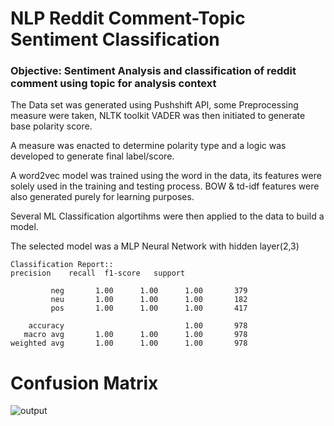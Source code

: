 <h1 allign:'center'> NLP Reddit Comment-Topic Sentiment Classification </h1>
<h3> Objective: Sentiment Analysis and classification of reddit comment using topic for analysis context </h3> 
<body>
<p>The Data set was generated using Pushshift API, some Preprocessing measure were taken, NLTK toolkit VADER was then initiated to generate base polarity score.</p>
<p> A measure was enacted to determine polarity type and a logic was developed to generate final label/score. </p>
<p> A word2vec model was trained using the word in the data, its features were solely used in the training and testing process. BOW & td-idf features were also generated purely for learning purposes. </p>
<p> Several ML Classification algortihms were then applied to the data to build a model. </p>
<p>The selected model was a MLP Neural Network with hidden layer(2,3) </p>
</body>


```
Classification Report::
precision    recall  f1-score   support

         neg       1.00      1.00      1.00       379
         neu       1.00      1.00      1.00       182
         pos       1.00      1.00      1.00       417

    accuracy                           1.00       978
   macro avg       1.00      1.00      1.00       978
weighted avg       1.00      1.00      1.00       978

```
 # Confusion Matrix 
![output](https://user-images.githubusercontent.com/78315034/146198184-95c18a49-8d49-41b0-8f9a-b4fa4b3a3921.png)
